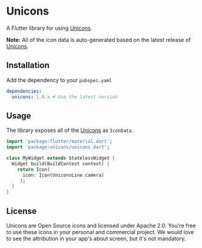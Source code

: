 # Unicons

A Flutter library for using [Unicons](https://iconscout.com/unicons).

**Note:** All of the icon data is auto-generated based on the latest release of [Unicons](https://github.com/Iconscout/unicons).

## Installation

Add the dependency to your `pubspec.yaml`

```yaml
dependencies:
  unicons: 1.0.x # Use the latest version
```

## Usage

The library exposes all of the [Unicons](https://iconscout.com/unicons) as `IconData`.

```dart
import 'package:flutter/material.dart';
import 'package:unicons/unicons.dart';

class MyWidget extends StatelessWidget {
  Widget build(BuildContext context) {
    return Icon(
      icon: Icon(UniconsLine.camera)
     );
  }
}
```

## License

Unicons are Open Source icons and licensed under Apache 2.0. You're free to use these icons in your personal and commercial project. We would love to see the attribution in your app's about screen, but it's not mandatory.